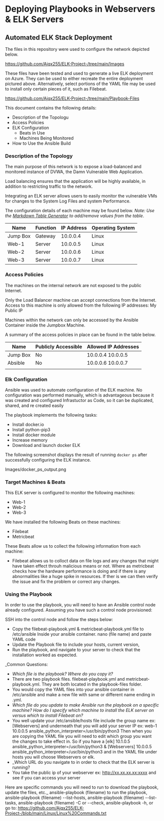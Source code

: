 # Deploying Playbooks in Webservers & ELK Servers
## Automated ELK Stack Deployment

The files in this repository were used to configure the network depicted below.

https://github.com/Ajqx255/ELK-Project-/tree/main/Images

These files have been tested and used to generate a live ELK deployment on Azure. They can be used to either recreate the entire deployment pictured above. Alternatively, select portions of the YAML file may be used to install only certain pieces of it, such as Filebeat.

https://github.com/Ajqx255/ELK-Project-/tree/main/Playbook-Files

This document contains the following details:
- Description of the Topologu
- Access Policies
- ELK Configuration
  - Beats in Use
  - Machines Being Monitored
- How to Use the Ansible Build


### Description of the Topology

The main purpose of this network is to expose a load-balanced and monitored instance of DVWA, the Damn Vulnerable Web Application.

Load balancing ensures that the application will be highly available, in addition to restricting traffic to the network.
 
Integrating an ELK server allows users to easily monitor the vulnerable VMs for changes to the System Log Files and system Performance.

The configuration details of each machine may be found below.
_Note: Use the [Markdown Table Generator](http://www.tablesgenerator.com/markdown_tables) to add/remove values from the table_.

| Name     | Function | IP Address | Operating System |
|----------|----------|------------|------------------|
| Jump Box | Gateway  | 10.0.0.4   | Linux            |
| Web-1    | Server   | 10.0.0.5   | Linux            |
| Web-2    | Server   | 10.0.0.6   | Linux            |
| Web-3    | Server   | 10.0.0.7   | Linux            |

### Access Policies

The machines on the internal network are not exposed to the public Internet. 

Only the Load Balancer machine can accept connections from the Internet. Access to this machine is only allowed from the following IP addresses: My Public IP 

Machines within the network can only be accessed by the Ansible Container inside the Jumpbox Machine.

A summary of the access policies in place can be found in the table below.

| Name     | Publicly Accessible | Allowed IP Addresses |
|----------|---------------------|----------------------|
| Jump Box | No                  | 10.0.0.4 10.0.0.5    |
| Absible  | No                  | 10.0.0.6 10.0.0.7    |
|          |                     |                      |

### Elk Configuration

Ansible was used to automate configuration of the ELK machine. No configuration was performed manually, which is advantageous because it was created and configured Infrastuctor as Code, so it can be duplicated, shared, and re created easily

The playbook implements the following tasks:
- Install docker.io
- Install python-pip3
- Install docker module
- Increase memory
- Download and launch docker ELK

The following screenshot displays the result of running `docker ps` after successfully configuring the ELK instance.

Images/docker_ps_output.png

### Target Machines & Beats
This ELK server is configured to monitor the following machines:
- Web-1
- Web-2
- Web-3

We have installed the following Beats on these machines:
- Filebeat
- Metricbeat

These Beats allow us to collect the following information from each machine:
- Filebeat allows us to colloct data on file logs and any changes that might have taken effect throuh malicious means or not. Where as metricbeat checks how the hardware performance is doing and if there is any abnormalities like a huge spike in resources. If ther is we can then verify the issue and fix the problem or correct any changes. 

### Using the Playbook
In order to use the playbook, you will need to have an Ansible control node already configured. Assuming you have such a control node provisioned: 

SSH into the control node and follow the steps below:
- Copy the filebeat-playbook.yml & metricbeat-playbook.yml file to /etc/ansible Inside your ansible container. nano (file name) and paste YAML code
- Update the Playbook file to include your hosts, current version, 
- Run the playbook, and navigate to your server to check that the installation worked as expected.

_Common Questions: 
- _Which file is the playbook? Where do you copy it?_
- There are two playbook files. filebeat-playbook.yml and metricbeat-playbook.yml. They are both located in the playbook-files folder. 
- You would copy the YAML files into your ansible container in /etc/ansible and make a new file with same or different name ending in .yml. 
- _Which file do you update to make Ansible run the playbook on a specific machine? How do I specify which machine to install the ELK server on versus which to install Filebeat on?_
- You well update your /etc/ansible/hosts file include the group name ex: [Webservers] and underneath that you will add your server IP ex: web-1 10.0.0.5 ansible_python_interpreter=/usr/bin/python3 <The path should be something that is preinstalled.> Then when you are copying the YAML file you will need to edit which group you want the changes to take effect in. So if you have a [elk] 10.1.0.5 ansible_python_interpreter=/usr/bin/python3 & [Webservers] 10.0.0.5 ansible_python_interpreter=/usr/bin/python3 and in the YAML file under hosts you will choose Webservers or elk. 
- _Which URL do you navigate to in order to check that the ELK server is running?
- You take the public ip of your webserver ex: http://xx.xx.xx.xx:xxxx and see if you can access your server

Here are specific commands you will need to run to download the playbook, update the files, etc._
ansible-playbook (filename) to run the playbook, 
ansible-playbook (filename) --list-hosts,
ansible-playbook (filename) --list-tasks,
ansible-playbook (filename) -C or --check,
ansible-playbook -h,
or go to:
https://github.com/Ajqx255/ELK-Project-/blob/main/Linux/Linux%20Commands.txt
